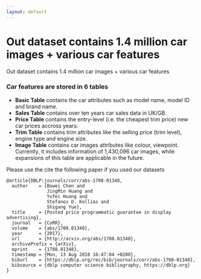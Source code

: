```yaml
---
layout: default
---
```


# Out dataset contains 1.4 million car images + various car features


Out dataset contains 1.4 million car images + various car features




### Car features are stored in 6 tables

*   **Basic Table** contains the car attributes such as model name, model ID and brand name. 
*   **Sales Table** contains over ten years car sales data in UK/GB.
*   **Price Table** contains the entry-level (i.e. the cheapest trim price) new car prices accross years.
*   **Trim Table** contains trim attributes like the selling price (trim level), engine type and engine size.
*   **Image Table** contains car images attributes like colour, viewpoint. Currently, it includes information of 1,430,096 car images, while expansions of this table are applicable in the future.


Please use the cite the following paper if you used our datasets

```
@article{DBLP:journals/corr/abs-1708-01348,
  author    = {Bowei Chen and
               JingMin Huang and
               Yufei Huang and
               Stefanos D. Kollias and
               Shigang Yue},
  title     = {Posted price programmatic guarantee in display advertising},
  journal   = {CoRR},
  volume    = {abs/1708.01348},
  year      = {2017},
  url       = {http://arxiv.org/abs/1708.01348},
  archivePrefix = {arXiv},
  eprint    = {1708.01348},
  timestamp = {Mon, 13 Aug 2018 16:47:04 +0200},
  biburl    = {https://dblp.org/rec/bib/journals/corr/abs-1708-01348},
  bibsource = {dblp computer science bibliography, https://dblp.org}
}
```




